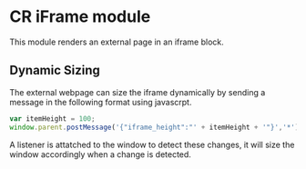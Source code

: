 # CR iFrame module

This module renders an external page in an iframe block.

## Dynamic Sizing

The external webpage can size the iframe dynamically by sending a message in the following format using javascrpt.

```javascript
var itemHeight = 100;
window.parent.postMessage('{"iframe_height":"' + itemHeight + '"}','*');
```

A listener is attatched to the window to detect these changes, it will size the window accordingly when a change is detected.